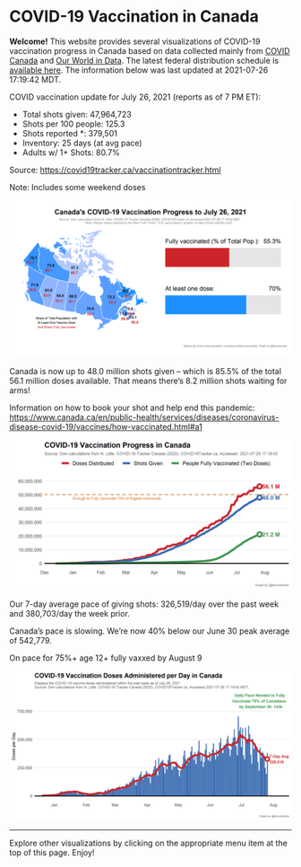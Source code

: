 COVID-19 Vaccination in Canada
==============================

**Welcome!** This website provides several visualizations of COVID-19
vaccination progress in Canada based on data collected mainly from
[COVID Canada](https://covid19tracker.ca/vaccinationtracker.html) and
[Our World in Data](https://ourworldindata.org/covid-vaccinations). The
latest federal distribution schedule is [available
here](https://www.canada.ca/en/public-health/services/diseases/2019-novel-coronavirus-infection/prevention-risks/covid-19-vaccine-treatment/vaccine-rollout.html).
The information below was last updated at 2021-07-26 17:19:42 MDT.

COVID vaccination update for July 26, 2021 (reports as of 7 PM ET):

-   Total shots given: 47,964,723
-   Shots per 100 people: 125.3
-   Shots reported \*: 379,501
-   Inventory: 25 days (at avg pace)
-   Adults w/ 1+ Shots: 80.7%

Source:
<a href="https://covid19tracker.ca/vaccinationtracker.html" class="uri">https://covid19tracker.ca/vaccinationtracker.html</a>

Note: Includes some weekend doses

![](Plots/plot_main.png)

Canada is now up to 48.0 million shots given – which is 85.5% of the
total 56.1 million doses available. That means there’s 8.2 million shots
waiting for arms!

Information on how to book your shot and help end this pandemic:
<a href="https://www.canada.ca/en/public-health/services/diseases/coronavirus-disease-covid-19/vaccines/how-vaccinated.html#a1" class="uri">https://www.canada.ca/en/public-health/services/diseases/coronavirus-disease-covid-19/vaccines/how-vaccinated.html#a1</a>

![](Plots/plot_total.png)

Our 7-day average pace of giving shots: 326,519/day over the past week
and 380,703/day the week prior.

Canada’s pace is slowing. We’re now 40% below our June 30 peak average
of 542,779.

On pace for 75%+ age 12+ fully vaxxed by August 9

![](Plots/pace_national.png)

------------------------------------------------------------------------

Explore other visualizations by clicking on the appropriate menu item at
the top of this page. Enjoy!
